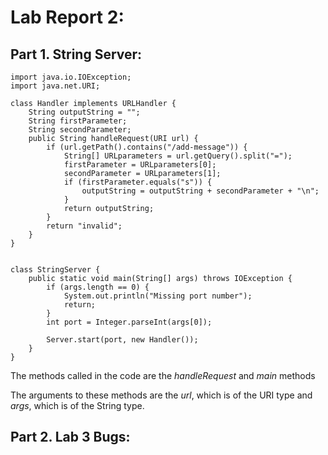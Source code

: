 # Lab Report 2: 

## Part 1. **String Server**: ##


    import java.io.IOException;
    import java.net.URI;

    class Handler implements URLHandler {
        String outputString = "";
        String firstParameter;
        String secondParameter;
        public String handleRequest(URI url) {
            if (url.getPath().contains("/add-message")) {
                String[] URLparameters = url.getQuery().split("=");
                firstParameter = URLparameters[0];
                secondParameter = URLparameters[1];
                if (firstParameter.equals("s")) {
                    outputString = outputString + secondParameter + "\n";
                }
                return outputString;
            }
            return "invalid";
        }
    }


    class StringServer {
        public static void main(String[] args) throws IOException {
            if (args.length == 0) {
                System.out.println("Missing port number");
                return;
            }
            int port = Integer.parseInt(args[0]);

            Server.start(port, new Handler());
        }
    }
    
The methods called in the code are the *handleRequest* and *main* methods

The arguments to these methods are the *url*, which is of the URI type and *args*, which is of the String type.

## Part 2. **Lab 3 Bugs**: ##
